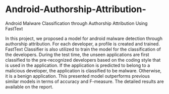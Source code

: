 # Android-Authorship-Attribution-
Android Malware Classification through Authorship Attribution Using FastText

In this project, we proposed a model for android malware detection through authorship attribution. For each developer, a profile is created and trained. FastText Classifier is also utilized to train the model for the classification of the developers. During the test time, the unseen applications are first classified to the pre-recognized developers based on the coding style that is used in the application. If the application is predicted to belong to a malicious developer, the application is classified to be malware. Otherwise, it is a benign application. This presented model outperforms previous similar models in terms of accuracy and F-measure. The detailed results are available on the report.
